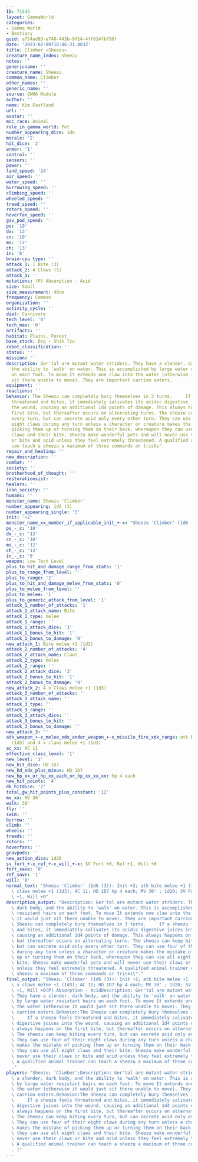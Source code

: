 ```yaml
---
ID: 71545
layout: GammaWorld
categories:
- Gamma World
- Bestiary
guid: a754ad93-e740-443b-9f14-4ff614fb796f
date: '2023-02-09T16:46:31.483Z'
title: Climber «Sheezu»
creature_name_index: Sheezu
notes: ''
genericname: ''
creature_name: Sheezu
common_name: Climber
other_names: ''
generic_name: ''
source: GW06 Module
author: ''
name: Kim Eastland
url: ''
avatar: ''
mcc_race: Animal
role_in_gamma_world: Pet
number_appearing_dice: 1d6
morale: '2'
hit_dice: '2'
armor: '1'
control: ''
sensors: ''
power: ''
land_speed: '24'
air_speed: ''
water_speed: ''
burrowing_speed: ''
climbing_speed: ''
wheeled_speed: ''
tread_speed: ''
rotors_speed: ''
hoverfan_speed: ''
gav_pod_speed: ''
ps: '10'
dx: '13'
cn: '10'
ms: '12'
ch: '13'
in: '6'
brain-cpu type: ''
attack_1: 1 Bite (3)
attack_2: 4 Claws (1)
attack_3: ''
mutations: (P) Absorption - Acid
size: Small
size_measurement: 40cm
frequency: Common
organization: ''
activity_cycle: ''
diet: Carnivore
tech_level: '0'
tech_max: '0'
artifacts: ''
habitat: Plains, Forest
base_stock: Dog - Shih Tzu
robot_classification: ''
status: ''
mission: ''
description: Ger'tal are mutant water striders. They have a slender, dark body, and
  the ability to 'walk' on water. This is accomplished by large water resistant hairs
  on each foot. To move It extends one claw into the water (otherwise it would just
  sit there unable to move). They are important carrion eaters.
equipment: ''
reactions: ''
behavior: The Sheezu can completely bury themselves in 3 turns.     If a sheezu feels
  threatened and bites, it immediately salivates its acidic digestive juices into
  the wound, causing an additional 1d4 points of damage. This always happens on the
  first bite, but thereafter occurs on alternating turns. The sheezu can keep biting
  every turn, but can secrete acid only every other turn. They can use four of their
  eight claws during any turn unless a character or creature makes the mistake of
  picking them up or turning them on their back, whereupon they can use all eight
  claws and their bite. Sheezu make wonderful pets and will never use their claws
  or bite and acid unless they feel extremely threatened. A qualified animal trainer
  can teach a sheezu a maximum of three commands or tricks".
repair_and_healing: ''
new_description: ''
combat: ''
society: ''
brotherhood_of_thought: ''
restorationsist: ''
healers: ''
iron_society: ''
humans: ''
monster_name: Sheezu 'Climber'
number_appearing: 1d6 (3)
number_appearing_single: '3'
init: '+2'
monster_name_xx_number_if_applicable_init_+-x: "Sheezu 'Climber' (1d6 (3)): Init +2"
ps_-_c: '10'
dx_-_c: '13'
cn_-_c: '10'
ms_-_c: '12'
ch_-_c: '13'
in_-_c: '6'
weapon: Low Tech Level
plus_to_hit_and_damage_range_from_stats: '1'
plus_to_range_from_level: ''
plus_to_range: '2'
plus_to_hit_and_damage_melee_from_stats: '0'
plus_to_melee_from_level: ''
plus_to_melee: '1'
plus_to_generic_attack_from_level: '1'
attack_1_number_of_attacks: '1'
attack_1_attack_name: Bite
attack_1_type: melee
attack_1_range: ''
attack_1_attack_dice: '3'
attack_1_bonus_to_hit: '1'
attack_1_bonus_to_damage: '0'
new_attack_1: Bite melee +1 (1d3)
attack_2_number_of_attacks: '4'
attack_2_attack_name: Claws
attack_2_type: melee
attack_2_range: ''
attack_2_attack_dice: '3'
attack_2_bonus_to_hit: '1'
attack_2_bonus_to_damage: '0'
new_attack_2: 4 x Claws melee +1 (1d3)
attack_3_number_of_attacks: ''
attack_3_attack_name: ''
attack_3_type: ''
attack_3_range: ''
attack_3_attack_dice: ''
attack_3_bonus_to_hit: ''
attack_3_bonus_to_damage: ''
new_attack_3: ''
atk_weapon_+-x_melee_xdx_andor_weapon_+-x_missile_fire_xdx_range: atk bite melee +1
  (1d3) and 4 x claws melee +1 (1d3)
ac_xx: AC 11
effective_class_level: '1'
new_level: '1'
new_hit_dice: HD 1D7
new_hd_xdx_plus_minus: HD 1D7
new_hp_xx_or_hp_xx_each_or_hp_xx_xx_xx: hp 4 each
new_hit_points: '4'
d6_hitdice: '2'
total_gw_hit_points_plus_constant: '12'
mv_xx: MV 30'
walk: 30'
fly: ''
swim: ''
burrow: ''
climb: ''
wheels: ''
treads: ''
rotors: ''
hoverfans: ''
gravpods: ''
new_action_dice: 1d20
sv_fort_+-x_ref_+-x_will_+-x: SV Fort +0, Ref +1, Will +0
fort_save: '0'
ref_save: '1'
will: '0'
normal_text: "Sheezu 'Climber' (1d6 (3)): Init +2; atk bite melee +1 (1d3) and 4 x\
  \ claws melee +1 (1d3); AC 11; HD 1D7 hp 4 each; MV 30' ; 1d20; SV Fort +0, Ref\
  \ +1, Will +0"
description_output: "Description: Ger'tal are mutant water striders. They have a slender,\
  \ dark body, and the ability to 'walk' on water. This is accomplished by large water\
  \ resistant hairs on each foot. To move It extends one claw into the water (otherwise\
  \ it would just sit there unable to move). They are important carrion eaters.Behavior:The\
  \ Sheezu can completely bury themselves in 3 turns.     If a sheezu feels threatened\
  \ and bites, it immediately salivates its acidic digestive juices into the wound,\
  \ causing an additional 1d4 points of damage. This always happens on the first bite,\
  \ but thereafter occurs on alternating turns. The sheezu can keep biting every turn,\
  \ but can secrete acid only every other turn. They can use four of their eight claws\
  \ during any turn unless a character or creature makes the mistake of picking them\
  \ up or turning them on their back, whereupon they can use all eight claws and their\
  \ bite. Sheezu make wonderful pets and will never use their claws or bite and acid\
  \ unless they feel extremely threatened. A qualified animal trainer can teach a\
  \ sheezu a maximum of three commands or tricks\"."
final_output: "Sheezu 'Climber' (1d6 (3)): Init +2; atk bite melee +1 (1d3) and 4\
  \ x claws melee +1 (1d3); AC 11; HD 1D7 hp 4 each; MV 30' ; 1d20; SV Fort +0, Ref\
  \ +1, Will +0(P) Absorption - AcidDescription: Ger'tal are mutant water striders.\
  \ They have a slender, dark body, and the ability to 'walk' on water. This is accomplished\
  \ by large water resistant hairs on each foot. To move It extends one claw into\
  \ the water (otherwise it would just sit there unable to move). They are important\
  \ carrion eaters.Behavior:The Sheezu can completely bury themselves in 3 turns.\
  \     If a sheezu feels threatened and bites, it immediately salivates its acidic\
  \ digestive juices into the wound, causing an additional 1d4 points of damage. This\
  \ always happens on the first bite, but thereafter occurs on alternating turns.\
  \ The sheezu can keep biting every turn, but can secrete acid only every other turn.\
  \ They can use four of their eight claws during any turn unless a character or creature\
  \ makes the mistake of picking them up or turning them on their back, whereupon\
  \ they can use all eight claws and their bite. Sheezu make wonderful pets and will\
  \ never use their claws or bite and acid unless they feel extremely threatened.\
  \ A qualified animal trainer can teach a sheezu a maximum of three commands or tricks\"\
  ."
players: "Sheezu; 'Climber';Description: Ger'tal are mutant water striders. They have\
  \ a slender, dark body, and the ability to 'walk' on water. This is accomplished\
  \ by large water resistant hairs on each foot. To move It extends one claw into\
  \ the water (otherwise it would just sit there unable to move). They are important\
  \ carrion eaters.Behavior:The Sheezu can completely bury themselves in 3 turns.\
  \     If a sheezu feels threatened and bites, it immediately salivates its acidic\
  \ digestive juices into the wound, causing an additional 1d4 points of damage. This\
  \ always happens on the first bite, but thereafter occurs on alternating turns.\
  \ The sheezu can keep biting every turn, but can secrete acid only every other turn.\
  \ They can use four of their eight claws during any turn unless a character or creature\
  \ makes the mistake of picking them up or turning them on their back, whereupon\
  \ they can use all eight claws and their bite. Sheezu make wonderful pets and will\
  \ never use their claws or bite and acid unless they feel extremely threatened.\
  \ A qualified animal trainer can teach a sheezu a maximum of three commands or tricks\"\
  . |"
---
```

</br>